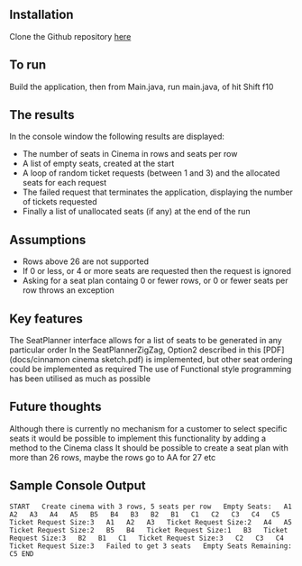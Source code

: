 ## Installation
Clone the Github repository [here](http:/github.com/adeyatz/cinnamon-cinema)

## To run
Build the application, then from Main.java, run main.java, of hit Shift f10

## The results  
In the console window the following results are displayed:

+ The number of seats in Cinema in rows and seats per row
+ A list of empty seats, created at the start
+ A loop of random ticket requests (between 1 and 3) and the allocated seats for each request
+ The failed request that terminates the application, displaying the number of tickets requested
+ Finally a list of unallocated seats (if any) at the end of the run


## Assumptions
+ Rows above 26 are not supported
+ If 0 or less, or 4 or more seats are requested then the request is ignored
+ Asking for a seat plan containg 0 or fewer rows, or 0 or fewer seats per row throws an exception


## Key features
The SeatPlanner interface allows for a list of seats to be generated in any particular order
In the SeatPlannerZigZag, Option2 described in this [PDF](docs/cinnamon cinema sketch.pdf) is
implemented, but other seat ordering could be implemented as required
The use of Functional style programming has been utilised as much as possible


## Future thoughts
Although there is currently no mechanism for a customer to select specific seats it would
be possible to implement this functionality by adding a method to the Cinema class
It should be possible to create a seat plan with more than 26 rows, maybe the rows go to AA for 27 etc

## Sample Console Output
`START  
Create cinema with 3 rows, 5 seats per row  
Empty Seats:  
A1  
A2  
A3  
A4  
A5  
B5  
B4  
B3  
B2  
B1  
C1  
C2  
C3  
C4  
C5  
Ticket Request Size:3  
A1  
A2  
A3  
Ticket Request Size:2  
A4  
A5  
Ticket Request Size:2  
B5  
B4  
Ticket Request Size:1  
B3  
Ticket Request Size:3  
B2  
B1  
C1  
Ticket Request Size:3  
C2  
C3  
C4  
Ticket Request Size:3  
Failed to get 3 seats  
Empty Seats Remaining:  
C5
END`  
